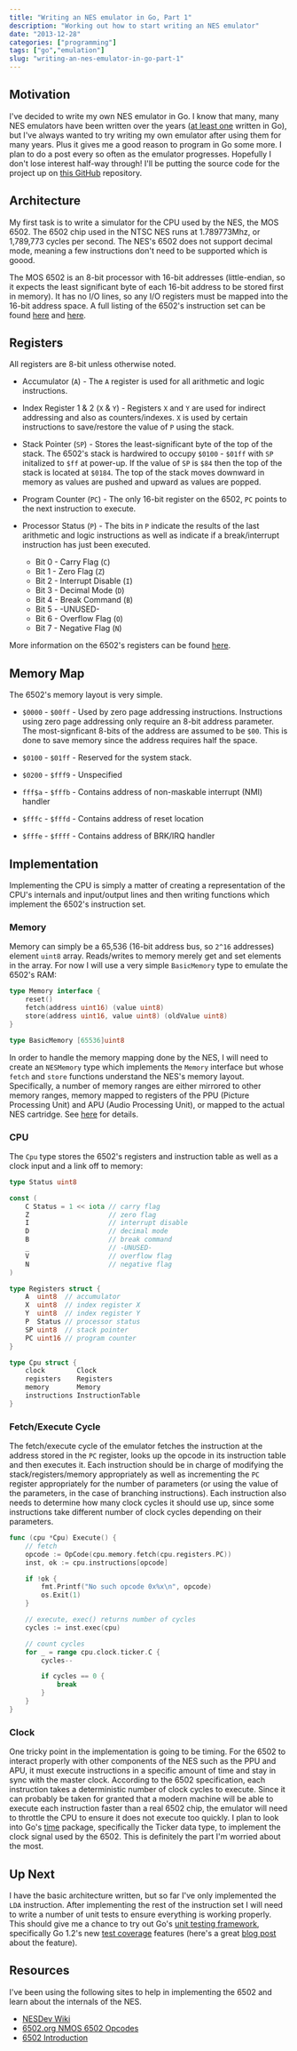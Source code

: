 ```yaml
---
title: "Writing an NES emulator in Go, Part 1"
description: "Working out how to start writing an NES emulator"
date: "2013-12-28"
categories: ["programming"]
tags: ["go","emulation"]
slug: "writing-an-nes-emulator-in-go-part-1"
---
```


## Motivation

I've decided to write my own NES emulator in Go.  I know that many,
many NES emulators have been written over the years
([at least one](https://github.com/scottferg/Fergulator/) written in
Go), but I've always wanted to try writing my own emulator after using
them for many years.  Plus it gives me a good reason to program in Go
some more.  I plan to do a post every so often as the emulator
progresses.  Hopefully I don't lose interest half-way through!  I'll
be putting the source code for the project up on
[this GitHub](https://github.com/nwidger/65go2) repository.

## Architecture

My first task is to write a simulator for the CPU used by the NES, the
MOS 6502.  The 6502 chip used in the NTSC NES runs at 1.789773Mhz, or
1,789,773 cycles per second.  The NES's 6502 does not support decimal
mode, meaning a few instructions don't need to be supported which is
goood.

The MOS 6502 is an 8-bit processor with 16-bit addresses
(little-endian, so it expects the least significant byte of each
16-bit address to be stored first in memory).  It has no I/O lines, so
any I/O registers must be mapped into the 16-bit address space.  A
full listing of the 6502's instruction set can be found
[here](http://www.obelisk.demon.co.uk/6502/registers.html) and
[here](http://www.6502.org/tutorials/6502opcodes.html).

## Registers

All registers are 8-bit unless otherwise noted.

* Accumulator (`A`) - The `A` register is used for all arithmetic and
  logic instructions.

* Index Register 1 & 2 (`X` & `Y`) - Registers `X` and `Y` are used
  for indirect addressing and also as counters/indexes.  `X` is used
  by certain instructions to save/restore the value of `P` using the
  stack.

* Stack Pointer (`SP`) - Stores the least-significant byte of the top
  of the stack.  The 6502's stack is hardwired to occupy `$0100` -
  `$01ff` with `SP` initalized to `$ff` at power-up.  If the value of
  `SP` is `$84` then the top of the stack is located at `$0184`.  The
  top of the stack moves downward in memory as values are pushed and
  upward as values are popped.

* Program Counter (`PC`) - The only 16-bit register on the 6502, `PC`
  points to the next instruction to execute.

* Processor Status (`P`) - The bits in `P` indicate the results of the
  last arithmetic and logic instructions as well as indicate if a
  break/interrupt instruction has just been executed.
  
    * Bit 0 - Carry Flag (`C`)
    * Bit 1 - Zero Flag (`Z`)
    * Bit 2 - Interrupt Disable (`I`)
    * Bit 3 - Decimal Mode (`D`)
    * Bit 4 - Break Command (`B`)
    * Bit 5 - -UNUSED-
    * Bit 6 - Overflow Flag (`O`)
    * Bit 7 - Negative Flag (`N`)

More information on the 6502's registers can be found
[here](http://www.obelisk.demon.co.uk/6502/registers.html).

## Memory Map

The 6502's memory layout is very simple.

* `$0000` - `$00ff` - Used by zero page addressing instructions.
   Instructions using zero page addressing only require an 8-bit
   address parameter.  The most-signficant 8-bits of the address are
   assumed to be `$00`.  This is done to save memory since the address
   requires half the space.

* `$0100` - `$01ff` - Reserved for the system stack.

* `$0200` - `$fff9` - Unspecified

* `fff$a` - `$fffb` - Contains address of non-maskable interrupt (NMI) handler

* `$fffc` - `$fffd` - Contains address of reset location

* `$fffe` - `$ffff` - Contains address of BRK/IRQ handler

## Implementation

Implementing the CPU is simply a matter of creating a representation
of the CPU's internals and input/output lines and then writing
functions which implement the 6502's instruction set.

### Memory

Memory can simply be a 65,536 (16-bit address bus, so `2^16`
addresses) element `uint8` array.  Reads/writes to memory merely get
and set elements in the array.  For now I will use a very simple
`BasicMemory` type to emulate the 6502's RAM:

``` go
type Memory interface {
	reset()
	fetch(address uint16) (value uint8)
	store(address uint16, value uint8) (oldValue uint8)
}

type BasicMemory [65536]uint8
```

In order to handle the memory mapping done by the NES, I will need to
create an `NESMemory` type which implements the `Memory` interface but
whose `fetch` and `store` functions understand the NES's memory
layout.  Specifically, a number of memory ranges are either mirrored
to other memory ranges, memory mapped to registers of the PPU (Picture
Processing Unit) and APU (Audio Processing Unit), or mapped to the
actual NES cartridge.  See
[here](http://wiki.nesdev.com/w/index.php/CPU_memory_map) for details.

### CPU

The `Cpu` type stores the 6502's registers and instruction table as
well as a clock input and a link off to memory:

``` go
type Status uint8

const (
	C Status = 1 << iota // carry flag
	Z                    // zero flag
	I                    // interrupt disable
	D                    // decimal mode
	B                    // break command
	_                    // -UNUSED-
	V                    // overflow flag
	N                    // negative flag
)

type Registers struct {
	A  uint8  // accumulator
	X  uint8  // index register X
	Y  uint8  // index register Y
	P  Status // processor status
	SP uint8  // stack pointer
	PC uint16 // program counter
}

type Cpu struct {
	clock        Clock
	registers    Registers
	memory       Memory
	instructions InstructionTable
}
```

### Fetch/Execute Cycle

The fetch/execute cycle of the emulator fetches the instruction at the
address stored in the `PC` register, looks up the opcode in its
instruction table and then executes it.  Each instruction should be in
charge of modifying the stack/registers/memory appropriately as well
as incrementing the `PC` register appropriately for the number of
parameters (or using the value of the parameters, in the case of
branching instructions).  Each instruction also needs to determine how
many clock cycles it should use up, since some instructions take
different number of clock cycles depending on their parameters.

``` go
func (cpu *Cpu) Execute() {
	// fetch
	opcode := OpCode(cpu.memory.fetch(cpu.registers.PC))
	inst, ok := cpu.instructions[opcode]

	if !ok {
		fmt.Printf("No such opcode 0x%x\n", opcode)
		os.Exit(1)
	}

	// execute, exec() returns number of cycles
	cycles := inst.exec(cpu)

	// count cycles
	for _ = range cpu.clock.ticker.C {
		cycles--

		if cycles == 0 {
			break
		}
	}
}
```

### Clock

One tricky point in the implementation is going to be timing.  For the
6502 to interact properly with other components of the NES such as the
PPU and APU, it must execute instructions in a specific amount of time
and stay in sync with the master clock.  According to the 6502
specification, each instruction takes a deterministic number of clock
cycles to execute.  Since it can probably be taken for granted that a
modern machine will be able to execute each instruction faster than a
real 6502 chip, the emulator will need to throttle the CPU to ensure
it does not execute too quickly.  I plan to look into Go's
[time](http://golang.org/pkg/time/) package, specifically the Ticker
data type, to implement the clock signal used by the 6502.  This is
definitely the part I'm worried about the most.

## Up Next

I have the basic architecture written, but so far I've only
implemented the `LDA` instruction.  After implementing the rest of the
instruction set I will need to write a number of unit tests to ensure
everything is working properly.  This should give me a chance to try
out Go's
[unit testing framework](http://golang.org/doc/code.html#Testing),
specifically Go 1.2's new
[test coverage](http://golang.org/doc/go1.2#cover) features (here's a
great [blog post](http://blog.golang.org/cover) about the feature).

## Resources

I've been using the following sites to help in implementing the 6502
and learn about the internals of the NES.

* [NESDev Wiki](http://wiki.nesdev.com/)
* [6502.org NMOS 6502 Opcodes](http://www.6502.org/tutorials/6502opcodes.html)
* [6502 Introduction](http://www.obelisk.demon.co.uk/6502/index.html)
